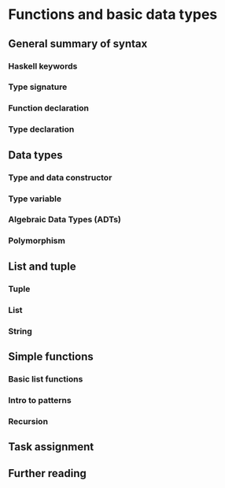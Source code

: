 # Functions and basic data types

## General summary of syntax

### Haskell keywords

### Type signature

### Function declaration

### Type declaration

## Data types

### Type and data constructor

### Type variable

### Algebraic Data Types (ADTs)

### Polymorphism

## List and tuple

### Tuple

### List

### String

## Simple functions

### Basic list functions

### Intro to patterns

### Recursion

## Task assignment

## Further reading
